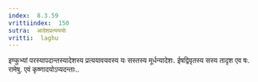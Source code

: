 ```yaml
---
index:  8.3.59
vrittiindex:  150
sutra:  आदेशप्रत्यययोः
vritti:  laghu 
---
```


इण्कुभ्यां परस्यापदान्तस्यादेशस्य प्रत्ययावयवस्य यः सस्तस्य मूर्धन्यादेशः. ईषद्विवृतस्य सस्य तादृश एव षः. रामेषु. एवं कृष्णादयोऽप्यदन्ताः..

